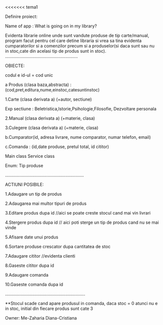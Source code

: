 <<<<<<< tema1


Definire proiect:

Name of app : What is going on in my library?

Evidenta librarie online unde sunt vandute produse de tip carte/manual, program facut pentru cel care detine libraria si vrea sa tina evidenta cumparatorilor si a comenzilor precum si a produselor(si daca sunt sau nu in stoc,cate din acelasi tip de produs sunt in stoc). 
...........................................................


OBIECTE:

codul e id-ul = cod unic 


a Produs (clasa baza,abstracta) : (cod,pret,editura,nume,einstoc,catesuntinstoc)

 1.Carte (clasa derivata a)      (+autor, sectiune)

  Exp sectiune : Beletristica,Istorie,Psihologie,Filosofie, Dezvoltare personala 
  

 2.Manual (clasa derivata a)       (+materie, clasa)
 
 
 3.Culegere (clasa derivata a)  (+materie, clasa)
 
       
b.Cumparator(id, adresa livrare, nume comparator, numar telefon, email)

c.Comanda : (id,date produse, pretul total, id cititor)

Main class
Service class
     
Enum: Tip produse
     
................................................................



ACTIUNI POSIBILE:


 1.Adaugare un tip de produs

 2.Adaugarea mai multor tipuri de produs

 3.Editare produs dupa id //aici se poate creste stocul cand mai vin livrari

 4.Stergere produs dupa id // aici poti sterge un tip de produs cand nu se mai vinde

 5.Afisare date unui produs

 6.Sortare produse crescator dupa cantitatea de stoc

 7.Adaugare cititor  //evidenta clienti 

 8.Gaseste cititor dupa id

 9.Adaugare comanda

 10.Gaseste comanda dupa id

.................................................................

**Stocul scade cand apare produsul in comanda, daca stoc = 0 atunci nu e in stoc, initial din fiecare produs sunt cate 3


Owner: Me-Zaharia Diana-Cristiana 



